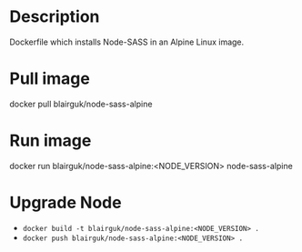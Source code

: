 # Description
Dockerfile which installs Node-SASS in an Alpine Linux image.

# Pull image
docker pull blairguk/node-sass-alpine

# Run image
docker run blairguk/node-sass-alpine:<NODE_VERSION> node-sass-alpine

# Upgrade Node

* `docker build -t blairguk/node-sass-alpine:<NODE_VERSION> .`
* `docker push blairguk/node-sass-alpine:<NODE_VERSION> .`

